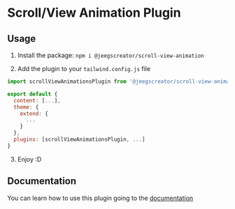 # Scroll/View Animation Plugin

## Usage

1. Install the package:
   `npm i @jeegscreator/scroll-view-animation`

2. Add the plugin to your `tailwind.config.js` file

```javascript
import scrollViewAnimationsPlugin from '@jeegscreator/scroll-view-animation'

export default {
  content: [...],
  theme: {
    extend: {
      ...
    }
  },
  plugins: [scrollViewAnimationsPlugin, ...]
}
```

3. Enjoy :D

## Documentation

You can learn how to use this plugin going to the [documentation](scroll-view-animation.vercel.app)
